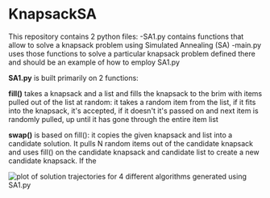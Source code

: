 # KnapsackSA
This repository contains 2 python files:
-SA1.py contains functions that allow to solve a knapsack problem using Simulated Annealing (SA)
-main.py uses those functions to solve a particular knapsack problem defined there and should be an example of how to employ SA1.py

**SA1.py** is built primarily on 2 functions:

**fill()** takes a knapsack and a list and fills the knapsack to the brim with items pulled out of the list at random: it takes a random item from the list,
if it fits into the knapsack, it's accepted, if it doesn't it's passed on and next item is randomly pulled, up until it has gone through the entire item list

**swap()** is based on fill(): it copies the given knapsack and list into a candidate solution. It pulls N random items out of the candidate knapsack and uses fill() on the candidate knapsack and candidate list to create a new candidate knapsack. If the 



![plot of solution trajectories for 4 different algorithms generated using SA1.py](https://user-images.githubusercontent.com/100228539/171834981-fc340632-48bf-48c2-a1cd-a72604efcbdf.png)
